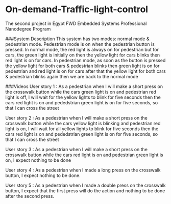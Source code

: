 # On-demand-Traffic-light-control
The second project in Egypt FWD Embedded Systems Professional Nanodegree Program

###System Description
This system has two modes: normal mode & pedestrian mode. Pedestrian mode is on when the 
pedestrian button is pressed. In normal mode, the red light is always on for pedestrian but for cars, the 
green light is initially on then the yellow light for cars blinks then red light is on for cars. In pedestrian 
mode, as soon as the button is pressed the yellow light for both cars & pedestrian blinks then green light 
is on for pedestrian and red light is on for cars after that the yellow light for both cars & pedestrian 
blinks again then we are back to the normal mode

###Videos
User story 1 : As a pedestrian when I will make a short press on the crosswalk button while the cars green light is on and pedestrian red light is off, I will wait for the yellow lights to blink for five seconds then the cars red light is on and pededstrian green light is on for five seconds, so that I can cross the street

User story 2 : As a pedestrian when I will make a short press on the crosswalk button while the cars yellow light is blinking and pedestrian red light is on, I will wait for all yellow lights to blink for five seconds then the cars red light is on and pededstrian green light is on for five seconds, so that I can cross the street

User story 3 : As a pedestrian when I will make a short press on the crosswalk button while the cars red light is on and pedestrian green light is on, I expect nothing to be done

User story 4 : As a pedestrian when I made a long press on the crosswalk button, I expect nothing to be done.

User story 5 : As a pedestrian when I made a double press on the crosswalk button, I expect that the first press will do the action and nothing to be done after the second press.
